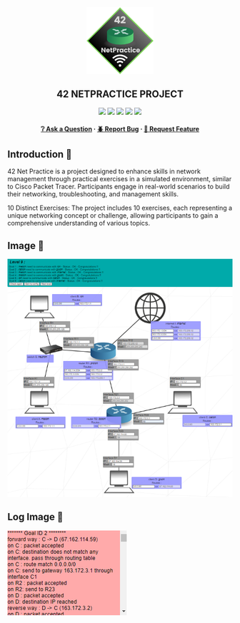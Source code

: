 <div align="center">
  <img src="img/NetPractice.png" alt="Logo" width="150" height="150">
  <h2>42 NETPRACTICE PROJECT</h2>
    <a href= https://github.com/emre-mr246/42-evaluation><img src="https://img.shields.io/badge/score-100%20%2F%20100-success?style=for-the-badge"/></a>
    <a href= https://github.com/emre-mr246/42-evaluation><img src="https://img.shields.io/badge/circle-4-magenta?style=for-the-badge"/></a>
    <a href= https://github.com/emre-mr246/42-evaluation><img src="https://img.shields.io/badge/42-Evaluation-red?style=for-the-badge"/></a>
    <a href= https://github.com/emre-mr246/42-evaluation><img src="https://img.shields.io/github/last-commit/emre-mr246/42_ring4_netpractice?style=for-the-badge"/></a>
    <a href="https://42istanbul.com.tr/"><img src="https://img.shields.io/badge/42-ISTANBUL-white?style=for-the-badge"/></a>
   
<h4>
    <a href="https://github.com/emre-mr246/42_ring4_netpractice/issues">❔ Ask a Question</a>
  <span> · </span>
    <a href="https://github.com/emre-mr246/42_ring4_netpractice/issues">🪲 Report Bug</a>
  <span> · </span>
    <a href="https://github.com/emre-mr246/42_ring4_netpractice/issues">💬 Request Feature</a>
</h4>
</div>

## Introduction 🚀

42 Net Practice is a project designed to enhance skills in network management through practical exercises in a simulated environment, similar to Cisco Packet Tracer. Participants engage in real-world scenarios to build their networking, troubleshooting, and management skills.

10 Distinct Exercises: The project includes 10 exercises, each representing a unique networking concept or challenge, allowing participants to gain a comprehensive understanding of various topics.

## Image 📸

![](img/NetPracticeScreenshot.png)

## Log Image 📸

![](img/NetPracticeLogs.png)

